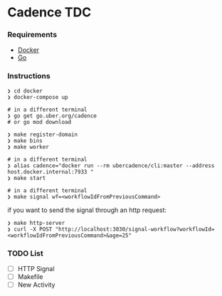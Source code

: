 # Cadence TDC

### Requirements
- [Docker]()
- [Go]()

### Instructions
```
❯ cd docker
❯ docker-compose up

# in a different terminal
❯ go get go.uber.org/cadence
# or go mod download

❯ make register-domain
❯ make bins
❯ make worker

# in a different terminal
❯ alias cadence="docker run --rm ubercadence/cli:master --address host.docker.internal:7933 "
❯ make start

# in a different terminal
❯ make signal wf=<workflowIdFromPreviousCommand>
```

if you want to send the signal through an http request:
```shell
❯ make http-server
❯ curl -X POST "http://localhost:3030/signal-workflow?workflowId=<workflowIdFromPreviousCommand>&age=25"
```

### TODO List
- [ ] HTTP Signal
- [ ] Makefile
- [ ] New Activity

